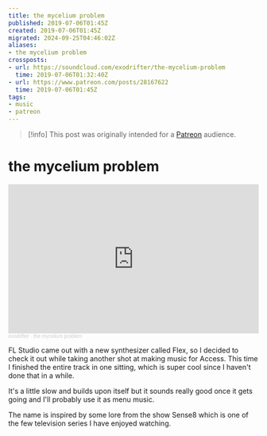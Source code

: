 ```yaml
---
title: the mycelium problem
published: 2019-07-06T01:45Z
created: 2019-07-06T01:45Z
migrated: 2024-09-25T04:46:02Z
aliases:
- the mycelium problem
crossposts:
- url: https://soundcloud.com/exodrifter/the-mycelium-problem
  time: 2019-07-06T01:32:40Z
- url: https://www.patreon.com/posts/28167622
  time: 2019-07-06T01:45Z
tags:
- music
- patreon
---
```


> [!info]
> This post was originally intended for a [Patreon](../tags/patreon.md) audience.

# the mycelium problem

<iframe width="100%" height="300" scrolling="no" frameborder="no" allow="autoplay" src="https://w.soundcloud.com/player/?url=https%3A//api.soundcloud.com/tracks/646888134&color=%23ff5500&auto_play=false&hide_related=false&show_comments=true&show_user=true&show_reposts=false&show_teaser=true&visual=true"></iframe><div style="font-size: 10px; color: #cccccc;line-break: anywhere;word-break: normal;overflow: hidden;white-space: nowrap;text-overflow: ellipsis; font-family: Interstate,Lucida Grande,Lucida Sans Unicode,Lucida Sans,Garuda,Verdana,Tahoma,sans-serif;font-weight: 100;"><a href="https://soundcloud.com/exodrifter" title="exodrifter" target="_blank" style="color: #cccccc; text-decoration: none;">exodrifter</a> · <a href="https://soundcloud.com/exodrifter/the-mycelium-problem" title="the mycelium problem" target="_blank" style="color: #cccccc; text-decoration: none;">the mycelium problem</a></div>

FL Studio came out with a new synthesizer called Flex, so I decided to check it out while taking another shot at making music for Access. This time I finished the entire track in one sitting, which is super cool since I haven't done that in a while.

It's a little slow and builds upon itself but it sounds really good once it gets going and I'll probably use it as menu music.

The name is inspired by some lore from the show Sense8 which is one of the few television series I have enjoyed watching.